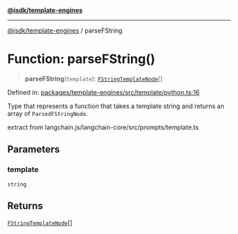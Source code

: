 [**@isdk/template-engines**](../README.md)

***

[@isdk/template-engines](../globals.md) / parseFString

# Function: parseFString()

> **parseFString**(`template`): [`FStringTemplateNode`](../type-aliases/FStringTemplateNode.md)[]

Defined in: [packages/template-engines/src/template/python.ts:16](https://github.com/isdk/template-engines.js/blob/cb1445972f4290df93d1730f7569a7c44b07e85e/src/template/python.ts#L16)

Type that represents a function that takes a template string and
returns an array of `ParsedFStringNode`.

extract from langchain.js/langchain-core/src/prompts/template.ts

## Parameters

### template

`string`

## Returns

[`FStringTemplateNode`](../type-aliases/FStringTemplateNode.md)[]
